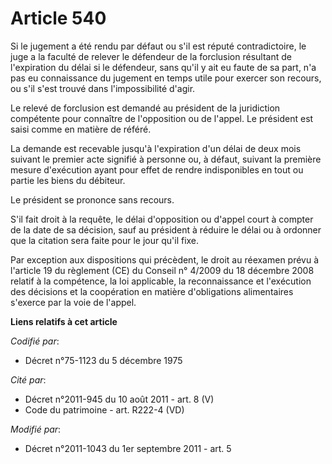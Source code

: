 # Article 540

Si le jugement a été rendu par défaut ou s'il est réputé contradictoire, le juge a la faculté de relever le défendeur de la
forclusion résultant de l'expiration du délai si le défendeur, sans qu'il y ait eu faute de sa part, n'a pas eu connaissance
du jugement en temps utile pour exercer son recours, ou s'il s'est trouvé dans l'impossibilité d'agir.

Le relevé de forclusion est demandé au président de la juridiction compétente pour connaître de l'opposition ou de l'appel.
Le président est saisi comme en matière de référé.

La demande est recevable jusqu'à l'expiration d'un délai de deux mois suivant le premier acte signifié à personne ou, à
défaut, suivant la première mesure d'exécution ayant pour effet de rendre indisponibles en tout ou partie les biens du
débiteur.

Le président se prononce sans recours.

S'il fait droit à la requête, le délai d'opposition ou d'appel court à compter de la date de sa décision, sauf au président à
réduire le délai ou à ordonner que la citation sera faite pour le jour qu'il fixe.

Par exception aux dispositions qui précèdent, le droit au réexamen prévu à l'article 19 du règlement (CE) du Conseil n°
4/2009 du 18 décembre 2008 relatif à la compétence, la loi applicable, la reconnaissance et l'exécution des décisions et la
coopération en matière d'obligations alimentaires s'exerce par la voie de l'appel.

**Liens relatifs à cet article**

_Codifié par_:

  - Décret n°75-1123 du 5 décembre 1975

_Cité par_:

  - Décret n°2011-945 du 10 août 2011 - art. 8 (V)
  - Code du patrimoine - art. R222-4 (VD)

_Modifié par_:

  - Décret n°2011-1043 du 1er septembre 2011 - art. 5
